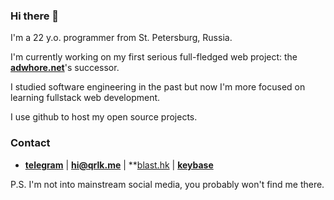 ### Hi there 👋

I'm a 22 y.o. programmer from St. Petersburg, Russia.

I'm currently working on my first serious full-fledged web project: the **[adwhore.net](https://github.com/qrlk/adwhore.net)**'s successor.

I studied software engineering in the past but now I'm more focused on learning fullstack web development.

I use github to host my open source projects.

### Contact
- **[telegram](https://t.me/qrluke)** | **hi@qrlk.me** | **[blast.hk](https://www.blast.hk/members/156833/) | **[keybase](https://keybase.io/qrlk)**

P.S. I'm not into mainstream social media, you probably won't find me there.
